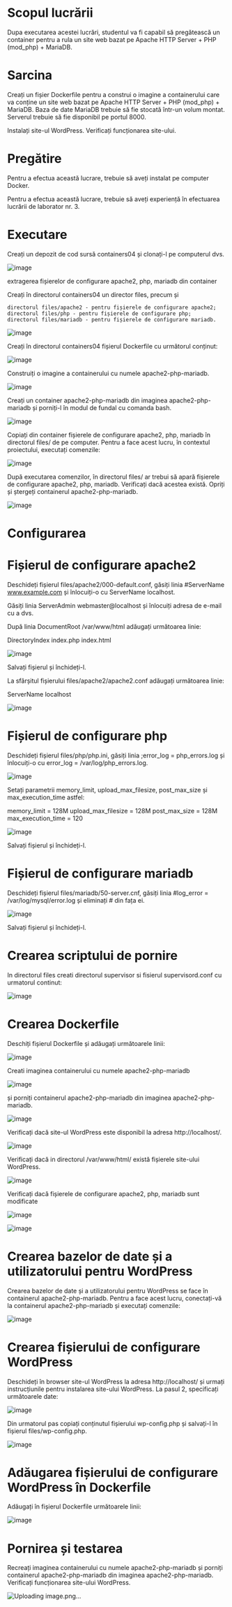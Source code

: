 # Scopul lucrării

Dupa executarea acestei lucrări, studentul va fi capabil să pregătească un container pentru a rula un site web bazat pe Apache HTTP Server + PHP (mod_php) + MariaDB.

# Sarcina

Creați un fișier Dockerfile pentru a construi o imagine a containerului care va conține un site web bazat pe Apache HTTP Server + PHP (mod_php) + MariaDB. Baza de date MariaDB trebuie să fie stocată într-un volum montat. Serverul trebuie să fie disponibil pe portul 8000.

Instalați site-ul WordPress. Verificați funcționarea site-ului.

# Pregătire

Pentru a efectua această lucrare, trebuie să aveți instalat pe computer Docker.

Pentru a efectua această lucrare, trebuie să aveți experiență în efectuarea lucrării de laborator nr. 3.

# Executare

Creați un depozit de cod sursă containers04 și clonați-l pe computerul dvs.

![image](https://github.com/user-attachments/assets/2f05f3a4-5224-453b-857d-4b82f59402c5)

extragerea fișierelor de configurare apache2, php, mariadb din container

Creați în directorul containers04 un director files, precum și

    directorul files/apache2 - pentru fișierele de configurare apache2;
    directorul files/php - pentru fișierele de configurare php;
    directorul files/mariadb - pentru fișierele de configurare mariadb.

![image](https://github.com/user-attachments/assets/a415e557-da34-45cf-8e0b-cea744589008)


Creați în directorul containers04 fișierul Dockerfile cu următorul conținut:

![image](https://github.com/user-attachments/assets/a5ecb348-d9af-4b30-9b0b-e731fa5654a0)

Construiți o imagine a containerului cu numele apache2-php-mariadb.

![image](https://github.com/user-attachments/assets/bda61847-f903-478c-ab3b-3314aadd7d1e)

Creați un container apache2-php-mariadb din imaginea apache2-php-mariadb și porniți-l în modul de fundal cu comanda bash.

![image](https://github.com/user-attachments/assets/b9adaea5-2e28-4b31-93d5-32d592b252c7)

Copiați din container fișierele de configurare apache2, php, mariadb în directorul files/ de pe computer. Pentru a face acest lucru, în contextul proiectului, executați comenzile:

![image](https://github.com/user-attachments/assets/f73189f7-a1f1-4233-bdd2-15af9c420726)

După executarea comenzilor, în directorul files/ ar trebui să apară fișierele de configurare apache2, php, mariadb. Verificați dacă acestea există. Opriți și ștergeți containerul apache2-php-mariadb.

![image](https://github.com/user-attachments/assets/02473ee4-def1-4657-b2c2-3e94a8bcd3ee)

# Configurarea

# Fișierul de configurare apache2

Deschideți fișierul files/apache2/000-default.conf, găsiți linia #ServerName www.example.com și înlocuiți-o cu ServerName localhost.

Găsiți linia ServerAdmin webmaster@localhost și înlocuiți adresa de e-mail cu a dvs.

După linia DocumentRoot /var/www/html adăugați următoarea linie:

DirectoryIndex index.php index.html

![image](https://github.com/user-attachments/assets/70e545a8-1ccf-4c3c-91f8-172def8954e0)

Salvați fișierul și închideți-l.

La sfârșitul fișierului files/apache2/apache2.conf adăugați următoarea linie:

ServerName localhost

![image](https://github.com/user-attachments/assets/968a4ab0-6f45-445a-8a2b-7c4fd30f7755)

# Fișierul de configurare php

Deschideți fișierul files/php/php.ini, găsiți linia ;error_log = php_errors.log și înlocuiți-o cu error_log = /var/log/php_errors.log.

![image](https://github.com/user-attachments/assets/17c2354a-be71-4b5a-a9a9-2f29f61cb503)

Setați parametrii memory_limit, upload_max_filesize, post_max_size și max_execution_time astfel:

memory_limit = 128M
upload_max_filesize = 128M
post_max_size = 128M
max_execution_time = 120

![image](https://github.com/user-attachments/assets/136ec2bf-9137-4f25-b47e-1db2bd9cc13d)

Salvați fișierul și închideți-l.

# Fișierul de configurare mariadb

Deschideți fișierul files/mariadb/50-server.cnf, găsiți linia #log_error = /var/log/mysql/error.log și eliminați # din fața ei.

![image](https://github.com/user-attachments/assets/a9ffa26d-042d-4141-9692-9e868a42be95)

Salvați fișierul și închideți-l.

# Crearea scriptului de pornire

In directorul files creati directorul supervisor si fisierul supervisord.conf cu urmatorul continut:

![image](https://github.com/user-attachments/assets/887dce95-4637-4f4d-948a-1d5abce3b774)

# Crearea Dockerfile

Deschiți fișierul Dockerfile și adăugați următoarele linii:

 ![image](https://github.com/user-attachments/assets/23499efe-5cae-4e90-a468-0b69566c628f)

Creati imaginea containerului cu numele apache2-php-mariadb 

![image](https://github.com/user-attachments/assets/8f4e15d6-9633-4a7d-b0ec-d192614b9ff1)

și porniți containerul apache2-php-mariadb din imaginea apache2-php-mariadb.

![image](https://github.com/user-attachments/assets/dabd4a10-7153-4cc1-a972-26298ae5634e)

Verificați dacă site-ul WordPress este disponibil la adresa http://localhost/. 

![image](https://github.com/user-attachments/assets/e75d2edf-09ec-4bf2-a5db-e1f112588841)

Verificați dacă in directorul /var/www/html/ există fișierele site-ului WordPress. 

![image](https://github.com/user-attachments/assets/56ca7605-004a-427f-a586-5dd77b5251cc)

Verificați dacă fișierele de configurare apache2, php, mariadb sunt modificate

![image](https://github.com/user-attachments/assets/8e1c9c26-be3c-44a3-8d52-ff7078bbf846)

![image](https://github.com/user-attachments/assets/33f79069-44a3-41bc-b5f1-c46dcc26d62d)

# Crearea bazelor de date și a utilizatorului pentru WordPress

Crearea bazelor de date și a utilizatorului pentru WordPress se face în containerul apache2-php-mariadb. Pentru a face acest lucru, conectați-vă la containerul apache2-php-mariadb și executați comenzile:

![image](https://github.com/user-attachments/assets/63da1cc1-2e12-4ba6-ad40-c8795174c3e5)

# Crearea fișierului de configurare WordPress

Deschideți în browser site-ul WordPress la adresa http://localhost/ și urmați instrucțiunile pentru instalarea site-ului WordPress. La pasul 2, specificați următoarele date:

![image](https://github.com/user-attachments/assets/b4dc8258-92ba-4eb5-bcb9-8219586b0709)

Din urmatorul pas copiați conținutul fișierului wp-config.php și salvați-l în fișierul files/wp-config.php.

![image](https://github.com/user-attachments/assets/a5bfe107-b1cd-4aff-83c9-e3b5b126cbc2)

# Adăugarea fișierului de configurare WordPress în Dockerfile

Adăugați în fișierul Dockerfile următoarele linii:

![image](https://github.com/user-attachments/assets/00866a70-b9a5-4e4c-a887-e1797d11da70)

# Pornirea și testarea

Recreați imaginea containerului cu numele apache2-php-mariadb și porniți containerul apache2-php-mariadb din imaginea apache2-php-mariadb. Verificați funcționarea site-ului WordPress.

![Uploading image.png…]()

